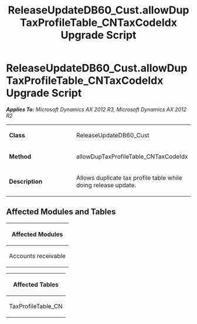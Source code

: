 ﻿---
title: ReleaseUpdateDB60_Cust.allowDupTaxProfileTable_CNTaxCodeIdx Upgrade Script
TOCTitle: ReleaseUpdateDB60_Cust.allowDupTaxProfileTable_CNTaxCodeIdx Upgrade Script
ms:assetid: a2c8f1e5-aa25-ccd5-612e-45849748f0fc
ms:mtpsurl: https://msdn.microsoft.com/en-us/library/JJ736753(v=AX.60)
ms:contentKeyID: 49710185
ms.date: 05/18/2015
mtps_version: v=AX.60
---

# ReleaseUpdateDB60\_Cust.allowDupTaxProfileTable\_CNTaxCodeIdx Upgrade Script 


_**Applies To:** Microsoft Dynamics AX 2012 R3, Microsoft Dynamics AX 2012 R2_

<table>
<colgroup>
<col style="width: 50%" />
<col style="width: 50%" />
</colgroup>
<tbody>
<tr class="odd">
<td><p><strong>Class</strong></p></td>
<td><p>ReleaseUpdateDB60_Cust</p></td>
</tr>
<tr class="even">
<td><p><strong>Method</strong></p></td>
<td><p>allowDupTaxProfileTable_CNTaxCodeIdx</p></td>
</tr>
<tr class="odd">
<td><p><strong>Description</strong></p></td>
<td><p>Allows duplicate tax profile table while doing release update.</p></td>
</tr>
</tbody>
</table>


## Affected Modules and Tables

<table>
<colgroup>
<col style="width: 100%" />
</colgroup>
<thead>
<tr class="header">
<th><p>Affected Modules</p></th>
</tr>
</thead>
<tbody>
<tr class="odd">
<td><p>Accounts receivable</p></td>
</tr>
</tbody>
</table>


<table>
<colgroup>
<col style="width: 100%" />
</colgroup>
<thead>
<tr class="header">
<th><p>Affected Tables</p></th>
</tr>
</thead>
<tbody>
<tr class="odd">
<td><p>TaxProfileTable_CN</p></td>
</tr>
</tbody>
</table>

  


